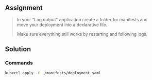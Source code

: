 ## Assignment

> 
> In your "Log output" application create a folder for manifests and move your deployment into a declarative file.
> 
> Make sure everything still works by restarting and following logs.

## Solution

### Commands

```bash
kubectl apply -f ./manifests/deployment.yaml
```
